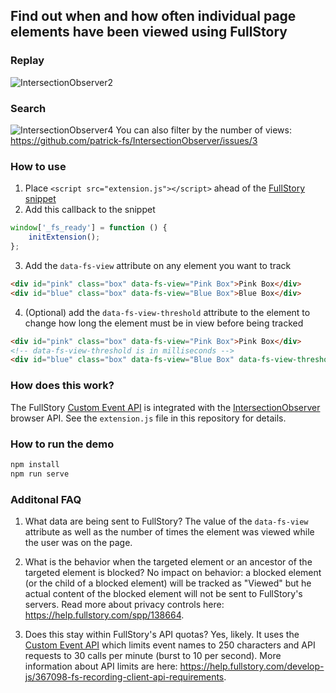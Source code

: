 ## Find out when and how often individual page elements have been viewed using FullStory
### Replay
![IntersectionObserver2](https://user-images.githubusercontent.com/45576380/56548378-f5aaa800-654d-11e9-82ec-1193519ccea0.gif)

### Search
![IntersectionObserver4](https://user-images.githubusercontent.com/45576380/56548466-27237380-654e-11e9-97e9-a345c715c5ca.gif)
You can also filter by the number of views: https://github.com/patrick-fs/IntersectionObserver/issues/3
### How to use
1. Place `<script src="extension.js"></script>` ahead of the [FullStory snippet](https://help.fullstory.com/using/recording-snippet)
2. Add this callback to the snippet
```JavaScript
window['_fs_ready'] = function () {
    initExtension();
};
```
3. Add the `data-fs-view` attribute on any element you want to track
```HTML
<div id="pink" class="box" data-fs-view="Pink Box">Pink Box</div>
<div id="blue" class="box" data-fs-view="Blue Box">Blue Box</div>
```
4. (Optional) add the `data-fs-view-threshold` attribute to the element to change how long the element must be in view before being tracked
```HTML
<div id="pink" class="box" data-fs-view="Pink Box">Pink Box</div>
<!-- data-fs-view-threshold is in milliseconds -->
<div id="blue" class="box" data-fs-view="Blue Box" data-fs-view-threshold="2000">Blue Box</div>
```
### How does this work?
The FullStory [Custom Event API](https://help.fullstory.com/develop-js/363565-fs-event-api-sending-custom-event-data-into-fullstory) is integrated with the [IntersectionObserver](https://webkit.org/blog/8582/intersectionobserver-in-webkit/) browser API. See the `extension.js` file in this repository for details.
### How to run the demo
```Bash
npm install
npm run serve
```
### Additonal FAQ
1. What data are being sent to FullStory?
The value of the `data-fs-view` attribute as well as the number of times the element was viewed while the user was on the page.

2. What is the behavior when the targeted element or an ancestor of the targeted element is blocked?
No impact on behavior: a blocked element (or the child of a blocked element) will be tracked as "Viewed" but he actual content of the blocked element will not be sent to FullStory's servers. Read more about privacy controls here: https://help.fullstory.com/spp/138664.

3. Does this stay within FullStory's API quotas?
Yes, likely. It uses the [Custom Event API](https://help.fullstory.com/develop-js/363565-fs-event-api-sending-custom-event-data-into-fullstory) which limits event names to 250 characters and API requests to 30 calls per minute (burst to 10 per second). More information about API limits are here: https://help.fullstory.com/develop-js/367098-fs-recording-client-api-requirements.
